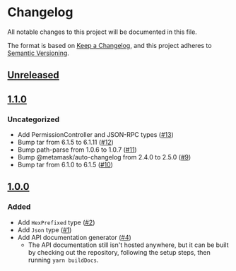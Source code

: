 # Changelog
All notable changes to this project will be documented in this file.

The format is based on [Keep a Changelog](https://keepachangelog.com/en/1.0.0/),
and this project adheres to [Semantic Versioning](https://semver.org/spec/v2.0.0.html).

## [Unreleased]

## [1.1.0]
### Uncategorized
- Add PermissionController and JSON-RPC types ([#13](https://github.com/MetaMask/types/pull/13))
- Bump tar from 6.1.5 to 6.1.11 ([#12](https://github.com/MetaMask/types/pull/12))
- Bump path-parse from 1.0.6 to 1.0.7 ([#11](https://github.com/MetaMask/types/pull/11))
- Bump @metamask/auto-changelog from 2.4.0 to 2.5.0 ([#9](https://github.com/MetaMask/types/pull/9))
- Bump tar from 6.1.0 to 6.1.5 ([#10](https://github.com/MetaMask/types/pull/10))

## [1.0.0]
### Added
- Add `HexPrefixed` type ([#2](https://github.com/MetaMask/types/pull/2))
- Add `Json` type ([#1](https://github.com/MetaMask/types/pull/1))
- Add API documentation generator ([#4](https://github.com/MetaMask/types/pull/4))
  - The API documentation still isn't hosted anywhere, but it can be built by checking out the repository, following the setup steps, then running `yarn buildDocs`.

[Unreleased]: https://github.com/MetaMask/types/compare/v1.1.0...HEAD
[1.1.0]: https://github.com/MetaMask/types/compare/v1.0.0...v1.1.0
[1.0.0]: https://github.com/MetaMask/types/releases/tag/v1.0.0
